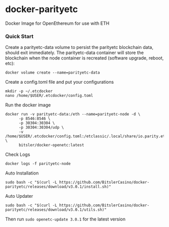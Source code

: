 # docker-parityetc
Docker Image for OpenEthereum for use with ETH

### Quick Start
Create a parityetc-data volume to persist the parityetc blockchain data, should exit immediately. The parityetc-data container will store the blockchain when the node container is recreated (software upgrade, reboot, etc):
```
docker volume create --name=parityetc-data
```
Create a config.toml file and put your configurations
```
mkdir -p ~/.etcdocker
nano /home/$USER/.etcdocker/config.toml
```

Run the docker image
```
docker run -v parityetc-data:/eth --name=parityetc-node -d \
      -p 8546:8546 \
      -p 30304:30304 \
      -p 30304:30304/udp \
      -v /home/$USER/.etcdocker/config.toml:/etclassic/.local/share/io.parity.ethereum/config.toml \
      bitsler/docker-openetc:latest
```

Check Logs
```
docker logs -f parityetc-node
```

Auto Installation
```
sudo bash -c "$(curl -L https://github.com/BitslerCasino/docker-parityetc/releases/download/v3.0.1/install.sh)"
```

Auto Updater
```
sudo bash -c "$(curl -L https://github.com/BitslerCasino/docker-parityetc/releases/download/v3.0.1/utils.sh)"
```
Then run `sudo openetc-update 3.0.1` for the latest version

